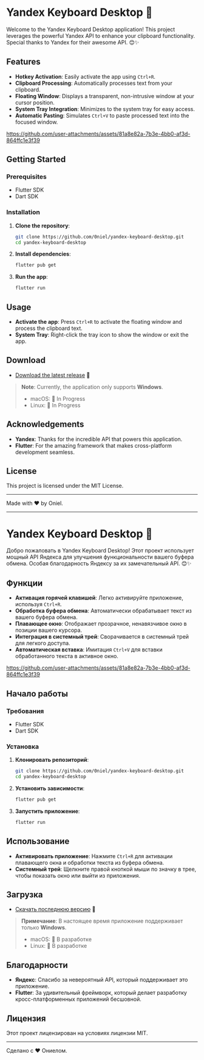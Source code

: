 # Yandex Keyboard Desktop 🚀

Welcome to the Yandex Keyboard Desktop application! This project leverages the powerful Yandex API to enhance your clipboard functionality. Special thanks to Yandex for their awesome API. 😊✨

## Features

- **Hotkey Activation**: Easily activate the app using `Ctrl+R`.
- **Clipboard Processing**: Automatically processes text from your clipboard.
- **Floating Window**: Displays a transparent, non-intrusive window at your cursor position.
- **System Tray Integration**: Minimizes to the system tray for easy access.
- **Automatic Pasting**: Simulates `Ctrl+V` to paste processed text into the focused window.

https://github.com/user-attachments/assets/81a8e82a-7b3e-4bb0-af3d-864ffc1e3f39

## Getting Started

### Prerequisites

- Flutter SDK
- Dart SDK

### Installation

1. **Clone the repository**:
    ```bash
    git clone https://github.com/0niel/yandex-keyboard-desktop.git
    cd yandex-keyboard-desktop
    ```

2. **Install dependencies**:
    ```bash
    flutter pub get
    ```

3. **Run the app**:
    ```bash
    flutter run
    ```

## Usage

- **Activate the app**: Press `Ctrl+R` to activate the floating window and process the clipboard text.
- **System Tray**: Right-click the tray icon to show the window or exit the app.

## Download

- [Download the latest release](https://github.com/0niel/yandex-keyboard-desktop/releases) 🚀

> **Note**: Currently, the application only supports **Windows**.
> - macOS: 🚧 In Progress
> - Linux: 🚧 In Progress

## Acknowledgements

- **Yandex**: Thanks for the incredible API that powers this application.
- **Flutter**: For the amazing framework that makes cross-platform development seamless.

## License

This project is licensed under the MIT License.

---

Made with ❤️ by Oniel.

---

# Yandex Keyboard Desktop 🚀

Добро пожаловать в Yandex Keyboard Desktop! Этот проект использует мощный API Яндекса для улучшения функциональности вашего буфера обмена. Особая благодарность Яндексу за их замечательный API. 😊✨

## Функции

- **Активация горячей клавишей**: Легко активируйте приложение, используя `Ctrl+R`.
- **Обработка буфера обмена**: Автоматически обрабатывает текст из вашего буфера обмена.
- **Плавающее окно**: Отображает прозрачное, ненавязчивое окно в позиции вашего курсора.
- **Интеграция в системный трей**: Сворачивается в системный трей для легкого доступа.
- **Автоматическая вставка**: Имитация `Ctrl+V` для вставки обработанного текста в активное окно.

https://github.com/user-attachments/assets/81a8e82a-7b3e-4bb0-af3d-864ffc1e3f39

## Начало работы

### Требования

- Flutter SDK
- Dart SDK

### Установка

1. **Клонировать репозиторий**:
    ```bash
    git clone https://github.com/0niel/yandex-keyboard-desktop.git
    cd yandex-keyboard-desktop
    ```

2. **Установить зависимости**:
    ```bash
    flutter pub get
    ```

3. **Запустить приложение**:
    ```bash
    flutter run
    ```

## Использование

- **Активировать приложение**: Нажмите `Ctrl+R` для активации плавающего окна и обработки текста из буфера обмена.
- **Системный трей**: Щелкните правой кнопкой мыши по значку в трее, чтобы показать окно или выйти из приложения.

## Загрузка

- [Скачать последнюю версию](https://github.com/0niel/yandex-keyboard-desktop/releases) 🚀

> **Примечание**: В настоящее время приложение поддерживает только **Windows**.
> - macOS: 🚧 В разработке
> - Linux: 🚧 В разработке

## Благодарности

- **Яндекс**: Спасибо за невероятный API, который поддерживает это приложение.
- **Flutter**: За удивительный фреймворк, который делает разработку кросс-платформенных приложений бесшовной.

## Лицензия

Этот проект лицензирован на условиях лицензии MIT.

---

Сделано с ❤️ Ониелом.
